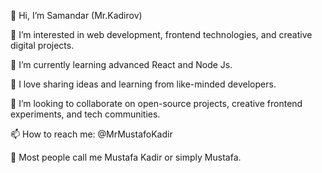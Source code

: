 👋 Hi, I’m Samandar (Mr.Kadirov)

👀 I’m interested in web development, frontend technologies, and creative digital projects.

🌱 I’m currently learning advanced React and Node Js.

💬 I love sharing ideas and learning from like-minded developers.

💞️ I’m looking to collaborate on open-source projects, creative frontend experiments, and tech communities.

📫 How to reach me: @MrMustafoKadir 

💬 Most people call me Mustafa Kadir or simply Mustafa.
